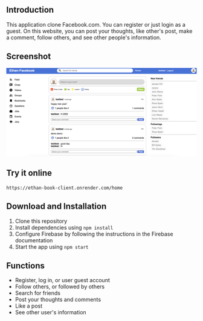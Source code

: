 ## Introduction

This application clone Facebook.com. You can register or just login as a guest. On this website, you can post your thoughts, like other's post, make a comment, follow others, and see other people's information. 

## Screenshot

![](demo.png)

## Try it online

```
https://ethan-book-client.onrender.com/home
```

## Download and Installation
1. Clone this repository
2. Install dependencies using `npm install`
3. Configure Firebase by following the instructions in the Firebase documentation
4. Start the app using `npm start`

## Functions

* Register, log in, or user guest account
* Follow others, or followed by others
* Search for friends
* Post your thoughts and comments
* Like a post
* See other user's information
